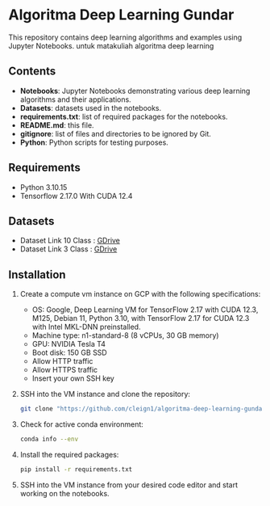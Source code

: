 # Algoritma Deep Learning Gundar

This repository contains deep learning algorithms and examples using Jupyter Notebooks. untuk matakuliah algoritma deep learning

## Contents

- **Notebooks**: Jupyter Notebooks demonstrating various deep learning algorithms and their applications.
- **Datasets**: datasets used in the notebooks.
- **requirements.txt**: list of required packages for the notebooks.
- **README.md**: this file.
- **gitignore**: list of files and directories to be ignored by Git.
- **Python**: Python scripts for testing purposes.

## Requirements

- Python 3.10.15
- Tensorflow 2.17.0 With CUDA 12.4

## Datasets
- Dataset Link 10 Class : [GDrive](https://drive.google.com/file/d/1p8Flgeg-pd1pNdc4-KMO3vKlT8XLc1wt/view?usp=sharing)
- Dataset Link 3 Class : [GDrive](https://drive.google.com/file/d/1Q2P5aRAs04egYSccMXJanY44ABlJcHVf/view?usp=sharing)

## Installation
1. Create a compute vm instance on GCP with the following specifications:
    - OS: Google, Deep Learning VM for TensorFlow 2.17 with CUDA 12.3, M125, Debian 11, Python 3.10, with TensorFlow 2.17 for CUDA 12.3 with Intel MKL-DNN preinstalled.
    - Machine type: n1-standard-8 (8 vCPUs, 30 GB memory)
    - GPU: NVIDIA Tesla T4
    - Boot disk: 150 GB SSD
    - Allow HTTP traffic
    - Allow HTTPS traffic
    - Insert your own SSH key

2. SSH into the VM instance and clone the repository:
    ```bash
    git clone "https://github.com/cleign1/algoritma-deep-learning-gundar.git"
    ```
3. Check for active conda environment:
    ```bash
    conda info --env
    ```
4. Install the required packages:
    ```bash
    pip install -r requirements.txt
    ```
5. SSH into the VM instance from your desired code editor and start working on the notebooks.
